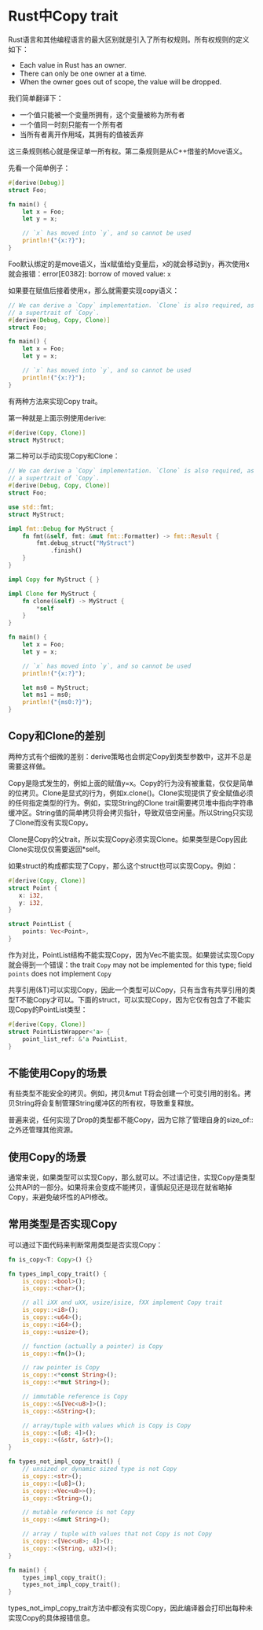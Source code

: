 # Rust中Copy trait

Rust语言和其他编程语言的最大区别就是引入了所有权规则。所有权规则的定义如下：

- Each value in Rust has an owner.
- There can only be one owner at a time.
- When the owner goes out of scope, the value will be dropped.

我们简单翻译下：

- 一个值只能被一个变量所拥有，这个变量被称为所有者
- 一个值同一时刻只能有一个所有者
- 当所有者离开作用域，其拥有的值被丢弃

这三条规则核心就是保证单一所有权。第二条规则是从C++借鉴的Move语义。

先看一个简单例子：

```rust
#[derive(Debug)]
struct Foo;

fn main() {
    let x = Foo;
    let y = x;

    // `x` has moved into `y`, and so cannot be used
    println!("{x:?}");
}
```

Foo默认绑定的是move语义，当x赋值给y变量后，x的就会移动到y，再次使用x就会报错：error[E0382]: borrow of moved value: `x`

如果要在赋值后接着使用x，那么就需要实现copy语义：

```rust
// We can derive a `Copy` implementation. `Clone` is also required, as it's
// a supertrait of `Copy`.
#[derive(Debug, Copy, Clone)]
struct Foo;

fn main() {
    let x = Foo;
    let y = x;

    // `x` has moved into `y`, and so cannot be used
    println!("{x:?}");
}
```

有两种方法来实现Copy trait。

第一种就是上面示例使用derive:

```rust
#[derive(Copy, Clone)]
struct MyStruct;
```

第二种可以手动实现Copy和Clone：

```rust
// We can derive a `Copy` implementation. `Clone` is also required, as it's
// a supertrait of `Copy`.
#[derive(Debug, Copy, Clone)]
struct Foo;

use std::fmt;
struct MyStruct;

impl fmt::Debug for MyStruct {
    fn fmt(&self, fmt: &mut fmt::Formatter) -> fmt::Result {
        fmt.debug_struct("MyStruct")
            .finish()
    }
}

impl Copy for MyStruct { }

impl Clone for MyStruct {
    fn clone(&self) -> MyStruct {
        *self
    }
}

fn main() {
    let x = Foo;
    let y = x;

    // `x` has moved into `y`, and so cannot be used
    println!("{x:?}");

    let ms0 = MyStruct;
    let ms1 = ms0;
    println!("{ms0:?}");
}
```

## Copy和Clone的差别

两种方式有个细微的差别：derive策略也会绑定Copy到类型参数中，这并不总是需要这样做。

Copy是隐式发生的，例如上面的赋值y=x。Copy的行为没有被重载，仅仅是简单的位拷贝。Clone是显式的行为，例如x.clone()。Clone实现提供了安全赋值必须的任何指定类型的行为。例如，实现String的Clone trait需要拷贝堆中指向字符串缓冲区。String值的简单拷贝将会拷贝指针，导致双倍空闲量。所以String只实现了Clone而没有实现Copy。

Clone是Copy的父trait，所以实现Copy必须实现Clone。如果类型是Copy因此Clone实现仅仅需要返回*self。

如果struct的构成都实现了Copy，那么这个struct也可以实现Copy。例如：

```rust
#[derive(Copy, Clone)]
struct Point {
   x: i32,
   y: i32,
}
```

```rust
struct PointList {
    points: Vec<Point>,
}
```

作为对比，PointList结构不能实现Copy，因为Vec<T>不能实现。如果尝试实现Copy就会得到一个错误：the trait `Copy` may not be implemented for this type; field `points` does not implement `Copy`

共享引用(&T)可以实现Copy，因此一个类型可以Copy，只有当含有共享引用的类型T不能Copy才可以。下面的struct，可以实现Copy，因为它仅有包含了不能实现Copy的PointList类型：

```rust
#[derive(Copy, Clone)]
struct PointListWrapper<'a> {
    point_list_ref: &'a PointList,
}
```

## 不能使用Copy的场景

有些类型不能安全的拷贝。例如，拷贝&mut T将会创建一个可变引用的别名。拷贝String将会复制管理String缓冲区的所有权，导致重复释放。

普遍来说，任何实现了Drop的类型都不能Copy，因为它除了管理自身的size_of::<T>之外还管理其他资源。

## 使用Copy的场景

通常来说，如果类型可以实现Copy，那么就可以。不过请记住，实现Copy是类型公共API的一部分。如果将来会变成不能拷贝，谨慎起见还是现在就省略掉Copy，来避免破坏性的API修改。

## 常用类型是否实现Copy

可以通过下面代码来判断常用类型是否实现Copy：

```rust
fn is_copy<T: Copy>() {}

fn types_impl_copy_trait() {
    is_copy::<bool>();
    is_copy::<char>();

    // all iXX and uXX, usize/isize, fXX implement Copy trait
    is_copy::<i8>();
    is_copy::<u64>();
    is_copy::<i64>();
    is_copy::<usize>();

    // function (actually a pointer) is Copy
    is_copy::<fn()>();

    // raw pointer is Copy
    is_copy::<*const String>();
    is_copy::<*mut String>();

    // immutable reference is Copy
    is_copy::<&[Vec<u8>]>();
    is_copy::<&String>();

    // array/tuple with values which is Copy is Copy
    is_copy::<[u8; 4]>();
    is_copy::<(&str, &str)>();
}

fn types_not_impl_copy_trait() {
    // unsized or dynamic sized type is not Copy
    is_copy::<str>();
    is_copy::<[u8]>();
    is_copy::<Vec<u8>>();
    is_copy::<String>();

    // mutable reference is not Copy
    is_copy::<&mut String>();

    // array / tuple with values that not Copy is not Copy
    is_copy::<[Vec<u8>; 4]>();
    is_copy::<(String, u32)>();
}

fn main() {
    types_impl_copy_trait();
    types_not_impl_copy_trait();
}
```

types_not_impl_copy_trait方法中都没有实现Copy，因此编译器会打印出每种未实现Copy的具体报错信息。
